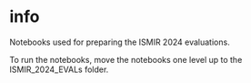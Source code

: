 # info

Notebooks used for preparing the ISMIR 2024 evaluations. 

To run the notebooks, move the notebooks one level up to the ISMIR_2024_EVALs folder.